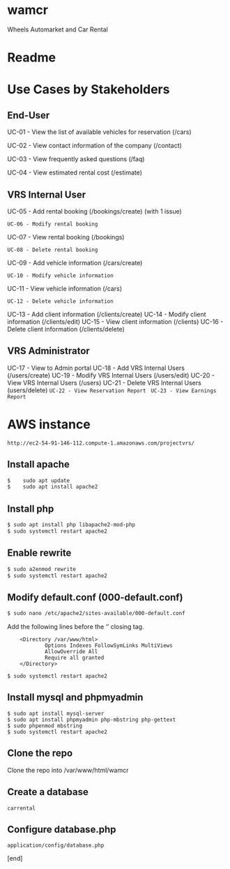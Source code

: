 # wamcr
Wheels Automarket and Car Rental

# Readme

# Use Cases by Stakeholders 

##    End-User 
UC-01 - View the list of available vehicles for reservation (/cars)

UC-02 - View contact information of the company (/contact)

UC-03 - View frequently asked questions (/faq)

UC-04 - View estimated rental cost (/estimate)

##    VRS Internal User 
UC-05 - Add rental booking (/bookings/create) (with 1 issue)

```UC-06 - Modify rental booking ```

UC-07 - View rental booking (/bookings)

```UC-08 - Delete rental booking ```

UC-09 - Add vehicle information (/cars/create)

```UC-10 - Modify vehicle information ```

UC-11 - View vehicle information (/cars)

```UC-12 - Delete vehicle information ```

UC-13 - Add client information (/clients/create)
UC-14 - Modify client information (/clients/edit)
UC-15 - View client information (/clients)
UC-16 - Delete client information (/clients/delete)

##    VRS Administrator 
UC-17 - View to Admin portal
UC-18 - Add VRS Internal Users (/users/create)
UC-19 - Modify VRS Internal Users (/users/edit)
UC-20 - View VRS Internal Users (/users)
UC-21 - Delete VRS Internal Users (users/delete)
```UC-22 - View Reservation Report ```
```UC-23 - View Earnings Report ```

# AWS instance
```
http://ec2-54-91-146-112.compute-1.amazonaws.com/projectvrs/
```

## Install apache
```sh
$    sudo apt update
$    sudo apt install apache2
```
## Install php
```sh
$ sudo apt install php libapache2-mod-php
$ sudo systemctl restart apache2
```

## Enable rewrite
```sh
$ sudo a2enmod rewrite
$ sudo systemctl restart apache2
```

## Modify default.conf (000-default.conf)
```sh
$ sudo nano /etc/apache2/sites-available/000-default.conf
```
Add the following lines before the ‘</VirtualHost>’ closing tag.
```
    <Directory /var/www/html>
            Options Indexes FollowSymLinks MultiViews
            AllowOverride All
            Require all granted
    </Directory>
```
```
$ sudo systemctl restart apache2
```

## Install mysql and phpmyadmin
```
$ sudo apt install mysql-server
$ sudo apt install phpmyadmin php-mbstring php-gettext
$ sudo phpenmod mbstring
$ sudo systemctl restart apache2
```

## Clone the repo
Clone the repo into /var/www/html/wamcr

## Create a database
```
carrental
```

## Configure database.php
```
application/config/database.php
```


[end]
